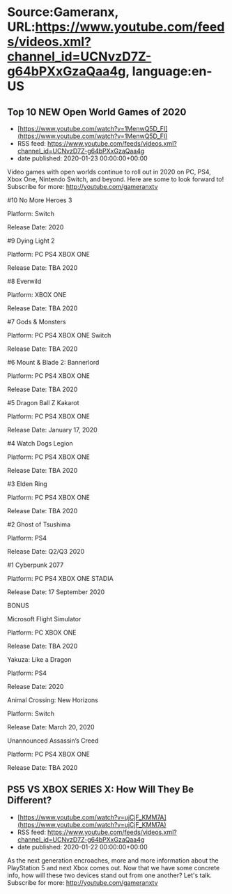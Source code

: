 # Source:Gameranx, URL:https://www.youtube.com/feeds/videos.xml?channel_id=UCNvzD7Z-g64bPXxGzaQaa4g, language:en-US

## Top 10 NEW Open World Games of 2020
 - [https://www.youtube.com/watch?v=1MenwQ5D_FI](https://www.youtube.com/watch?v=1MenwQ5D_FI)
 - RSS feed: https://www.youtube.com/feeds/videos.xml?channel_id=UCNvzD7Z-g64bPXxGzaQaa4g
 - date published: 2020-01-23 00:00:00+00:00

Video games with open worlds continue to roll out in 2020 on PC, PS4, Xbox One, Nintendo Switch, and beyond. Here are some to look forward to!
Subscribe for more: http://youtube.com/gameranxtv

#10 No More Heroes 3

Platform: Switch

Release Date: 2020



#9 Dying Light 2

Platform: PC PS4 XBOX ONE

Release Date: TBA 2020



#8 Everwild

Platform: XBOX ONE 

Release Date: TBA 2020



#7 Gods & Monsters

Platform: PC PS4 XBOX ONE Switch

Release Date: TBA 2020



#6 Mount & Blade 2: Bannerlord

Platform: PC PS4 XBOX ONE 

Release Date: TBA 2020



#5 Dragon Ball Z Kakarot

Platform: PC PS4 XBOX ONE 

Release Date: January 17, 2020 



#4 Watch Dogs Legion

Platform: PC PS4 XBOX ONE

Release Date: TBA 2020



#3 Elden Ring

Platform: PC PS4 XBOX ONE

Release Date: TBA 2020



#2 Ghost of Tsushima

Platform: PS4

Release Date: Q2/Q3 2020



#1 Cyberpunk 2077

Platform: PC PS4 XBOX ONE STADIA

Release Date: 17 September 2020







BONUS

Microsoft Flight Simulator

Platform: PC XBOX ONE

Release Date: TBA 2020



Yakuza: Like a Dragon

Platform: PS4

Release Date: 2020



Animal Crossing: New Horizons

Platform: Switch

Release Date: March 20, 2020



Unannounced Assassin’s Creed

Platform: PC PS4 XBOX ONE

Release Date: TBA 2020

## PS5 VS XBOX SERIES X: How Will They Be Different?
 - [https://www.youtube.com/watch?v=ujCjF_KMM7A](https://www.youtube.com/watch?v=ujCjF_KMM7A)
 - RSS feed: https://www.youtube.com/feeds/videos.xml?channel_id=UCNvzD7Z-g64bPXxGzaQaa4g
 - date published: 2020-01-22 00:00:00+00:00

As the next generation encroaches, more and more information about the PlayStation 5 and next Xbox comes out. Now that we have some concrete info, how will these two devices stand out from one another? Let's talk.
Subscribe for more: http://youtube.com/gameranxtv

